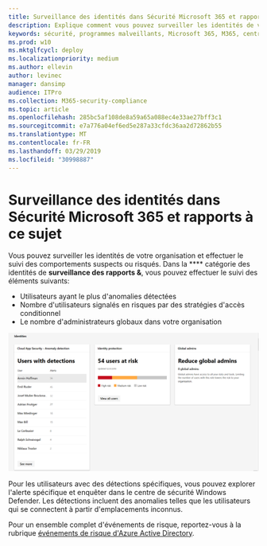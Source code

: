 ```yaml
---
title: Surveillance des identités dans Sécurité Microsoft 365 et rapports à ce sujet
description: Explique comment vous pouvez surveiller les identités de votre organisation et effectuer le suivi des comportements suspects ou risqués.
keywords: sécurité, programmes malveillants, Microsoft 365, M365, centre de sécurité, moniteur, rapport, identité
ms.prod: w10
ms.mktglfcycl: deploy
ms.localizationpriority: medium
ms.author: ellevin
author: levinec
manager: dansimp
audience: ITPro
ms.collection: M365-security-compliance
ms.topic: article
ms.openlocfilehash: 285bc5af108de8a59a65a088ec4e33ae27bff3c1
ms.sourcegitcommit: e7a776a04ef6ed5e287a33cfdc36aa2d72862b55
ms.translationtype: MT
ms.contentlocale: fr-FR
ms.lasthandoff: 03/29/2019
ms.locfileid: "30998887"
---
```

# <a name="monitor-and-report-identities-in-microsoft-365-security"></a>Surveillance des identités dans Sécurité Microsoft 365 et rapports à ce sujet

Vous pouvez surveiller les identités de votre organisation et effectuer le suivi des comportements suspects ou risqués. Dans la **** catégorie des identités de **surveillance des rapports &**, vous pouvez effectuer le suivi des éléments suivants:

* Utilisateurs ayant le plus d'anomalies détectées
* Nombre d'utilisateurs signalés en risques par des stratégies d'accès conditionnel
* Le nombre d'administrateurs globaux dans votre organisation

![Catégorie des identités de la page surveillance des rapports &](./media/security-docs/identities.png)

Pour les utilisateurs avec des détections spécifiques, vous pouvez explorer l'alerte spécifique et enquêter dans le centre de sécurité Windows Defender. Les détections incluent des anomalies telles que les utilisateurs qui se connectent à partir d'emplacements inconnus.

Pour un ensemble complet d'événements de risque, reportez-vous à la rubrique [événements de risque d'Azure Active Directory](https://docs.microsoft.com/azure/active-directory/reports-monitoring/concept-risk-events).
